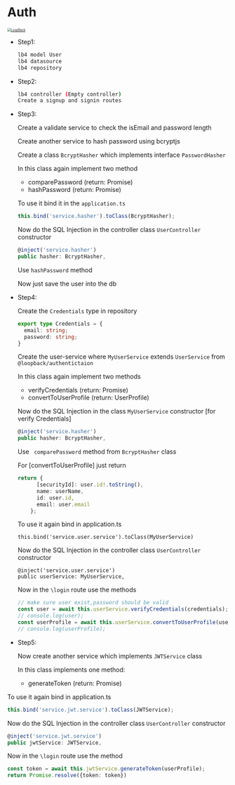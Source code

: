# Auth

[<img src="https://github.com/strongloop/loopback-next/raw/master/docs/site/imgs/branding/Powered-by-LoopBack-Badge-(blue)-@2x.png" alt="LoopBack" style="zoom: 50%;" />](http://loopback.io/)



* Step1: 

  ```bash
  lb4 model User
  lb4 datasource
  lb4 repository
  ```

* Step2: 

  ```bash
  lb4 controller (Empty controller)
  Create a signup and signin routes
  ```

* Step3:

  Create a validate service to check the isEmail and password length

  Create another service to hash password using bcryptjs

  Create a class ```BcryptHasher``` which implements interface ```PasswordHasher``` 

  In this class again implement two method

  * comparePassword (return: Promise<boolean>)
  * hashPassword (return: Promise<string>)

  

  To use it bind it in the ```application.ts``` 

  ```  typescript
  this.bind('service.hasher').toClass(BcryptHasher);
  ```


  Now do the SQL Injection in the controller class ``UserController`` constructor

  ```typescript
  @inject('service.hasher')
  public hasher: BcryptHasher,
  ```

  Use ``hashPassword`` method

  Now just save the user into the db

  

* Step4:

  Create the ``Credentials`` type in repository

  ```typescript
  export type Credentials = {
    email: string;
    password: string;
  }
  ```

  Create the user-service where ``MyUserService`` extends ``UserService`` from ``@loopback/authentictaion``

  In this class again implement two methods

  *  verifyCredentials (return: Promise<User>)
  * convertToUserProfile (return: UserProfile)

  

  Now do the SQL Injection in the class ``MyUserService``  constructor [for verify Credentials]

  ```typescript
  @inject('service.hasher')
  public hasher: BcryptHasher,
  ```

  Use ``` comparePassword``` method from ```BcryptHasher``` class

  

  For [convertToUserProfile] just return

  ```typescript
  return {
        [securityId]: user.id!.toString(),
        name: userName,
        id: user.id,
        email: user.email
      };
  ```

  

  To use it again bind in application.ts

  ```
  this.bind('service.user.service').toClass(MyUserService)
  ```

  Now do the SQL Injection in the controller class ``UserController`` constructor

  ```
  @inject('service.user.service')
  public userService: MyUserService,
  ```

  Now in the ``\login`` route use the methods

  ```typescript
  // make sure user exist,password should be valid
  const user = await this.userService.verifyCredentials(credentials);
  // console.log(user);
  const userProfile = await this.userService.convertToUserProfile(user);
  // console.log(userProfile);
  ```

  

* Step5:

    Now create another service which implements ``JWTService`` class 

    In this class implements one method:

  * generateToken (return: Promise<string>)

 

To use it again bind in application.ts

  ```typescript
 this.bind('service.jwt.service').toClass(JWTService);
  ```

  Now do the SQL Injection in the controller class ``UserController`` constructor

  ```typescript
  @inject('service.jwt.service')
  public jwtService: JWTService,
  ```

  Now in the ``\login`` route use the method

  ```typescript
  const token = await this.jwtService.generateToken(userProfile);
  return Promise.resolve({token: token})
  ```

  